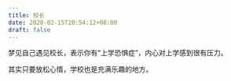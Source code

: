 ```yaml
---
title: 校长
date: 2020-02-15T20:54:12+08:00
draft: false
---
```


梦见自己遇见校长，表示你有“上学恐惧症”，内心对上学感到很有压力。

其实只要放松心情，学校也是充满乐趣的地方。

